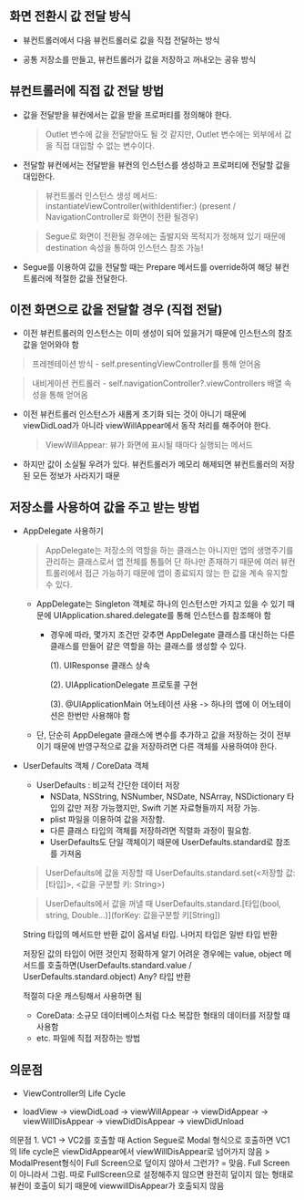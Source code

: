 ## 화면 전환시 값 전달 방식

  - 뷰컨트롤러에서 다음 뷰컨트롤러로 값을 직접 전달하는 방식 
  
  - 공통 저장소를 만들고, 뷰컨트롤러가 값을 저장하고 꺼내오는 공유 방식 

## 뷰컨트롤러에 직접 값 전달 방법

  - 값을 전달받을 뷰컨에서는 값을 받을 프로퍼티를 정의해야 한다.
    > Outlet 변수에 값을 전달받아도 될 것 같지만, Outlet 변수에는 외부에서 값을 직접 대입할 수 없는 변수이다.

  - 전달할 뷰컨에서는 전달받을 뷰컨의 인스턴스를 생성하고 프로퍼티에 전달할 값을 대입한다.
    > 뷰컨트롤러 인스턴스 생성 메서드: instantiateViewController(withIdentifier:) (present / NavigationController로 화면이 전환 될경우)
    
    > Segue로 화면이 전환될 경우에는 출발지와 목적지가 정해져 있기 때문에 destination 속성을 통하여 인스턴스 참조 가능!

  - Segue를 이용하여 값을 전달할 때는 Prepare 메서드를 override하여 해당 뷰컨트롤러에 적절한 값을 전달한다.

## 이전 화면으로 값을 전달할 경우 (직접 전달)

  - 이전 뷰컨트롤러의 인스턴스는 이미 생성이 되어 있을거기 때문에 인스턴스의 참조값을 얻어와야 함
  
   > 프레젠테이션 방식
    - self.presentingViewController를 통해 얻어옴
    
   > 내비게이션 컨트롤러
    - self.navigationController?.viewControllers 배열 속성을 통해 얻어옴
    
  - 이전 뷰컨트롤러 인스턴스가 새롭게 초기화 되는 것이 아니기 때문에 viewDidLoad가 아니라 viewWillAppear에서 동작 처리를 해주어야 한다.
    > ViewWillAppear: 뷰가 화면에 표시될 때마다 실행되는 메서드
    
  - 하지만 값이 소실될 우려가 있다. 뷰컨트롤러가 메모리 해제되면 뷰컨트롤러의 저장된 모든 정보가 사라지기 때문

## 저장소를 사용하여 값을 주고 받는 방법
  - AppDelegate 사용하기
    > AppDelegate는 저장소의 역할을 하는 클래스는 아니지만 앱의 생명주기를 관리하는 클래스로서 앱 전체를 통틀어 단 하나만 존재하기 때문에 여러 뷰컨트롤러에서 접근 가능하기 때문에 
      앱이 종료되지 않는 한 값을 계속 유지할 수 있다.
      
      * AppDelegate는 Singleton 객체로 하나의 인스턴스만 가지고 있을 수 있기 때문에 UIApplication.shared.delegate를 통해 인스턴스를 참조해야 함
        - 경우에 따라, 몇가지 조건만 갖추면 AppDelegate 클래스를 대신하는 다른 클래스를 만들어 같은 역할을 하는 클래스를 생성할 수 있다.
        
          (1). UIResponse 클래스 상속
          
          (2). UIApplicationDelegate 프로토콜 구현
          
          (3). @UIApplicationMain 어노테이션 사용 -> 하나의 앱에 이 어노테이션은 한번만 사용해야 함
          
      * 단, 단순히 AppDelegate 클래스에 변수를 추가하고 값을 저장하는 것이 전부이기 때문에 반영구적으로 값을 저장하려면 다른 객체를 사용하여야 한다.
  
  - UserDefaults 객체 / CoreData 객체
    * UserDefaults : 비교적 간단한 데이터 저장
      - NSData, NSString, NSNumber, NSDate, NSArray, NSDictionary 타입의 값만 저장 가능했지만, Swift 기본 자료형들까지 저장 가능.
      - plist 파일을 이용하여 값을 저장함.
      - 다른 클래스 타입의 객체를 저장하려면 직렬화 과정이 필요함.
      - UserDefaults도 단일 객체이기 때문에 UserDefaults.standard로 참조를 가져옴

    > UserDefaults에 값을 저장할 때
      UserDefaults.standard.set(<저장할 값: [타입]>, <값을 구분할 키: String>)
    
    > UserDefaults에서 값을 꺼낼 때
      UserDefaults.standard.[타입(bool, string, Double...)](forKey: 값을구분할 키[String])
      
      String 타입의 메서드만 반환 값이 옵셔널 타입. 나머지 타입은 일반 타입 반환
      
      저장된 값의 타입이 어떤 것인지 정확하게 알기 어려운 경우에는 value, object 메서드를 호출하면(UserDefaults.standard.value / UserDefaults.standard.object) Any? 타입 반환
      
      적절히 다운 캐스팅해서 사용하면 됨

    * CoreData: 소규모 데이터베이스처럼 다소 복잡한 형태의 데이터를 저장할 떄 사용함
    * etc. 파일에 직접 저장하는 방법
    
      
    
## 의문점
  - ViewController의 Life Cycle
  
  * loadView -> viewDidLoad -> viewWillAppear -> viewDidAppear -> viewWillDisAppear -> viewDidDisAppear -> viewDidUnload

  의문점 1. VC1 -> VC2를 호출할 때 Action Segue로 Modal 형식으로 호출하면 VC1의 life cycle은 viewDidAppear에서 viewWillDisAppear로 넘어가지 않음
    > ModalPresent형식이 Full Screen으로 덮이지 않아서 그런가?
    = 맞음. Full Screen이 아니라서 그럼. 따로 FullScreen으로 설정해주지 않으면 완전히 덮이지 않는 형태로 뷰컨이 호출이 되기 때문에 viewwillDisAppear가 호출되지 않음
  
